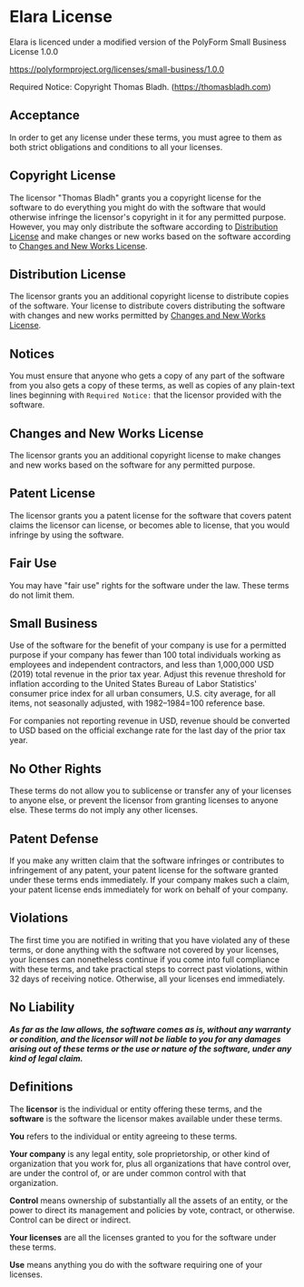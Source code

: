 # Elara License

Elara is licenced under a modified version of the PolyForm Small Business License 1.0.0

<https://polyformproject.org/licenses/small-business/1.0.0>

Required Notice: Copyright Thomas Bladh. (https://thomasbladh.com)

## Acceptance

In order to get any license under these terms, you must agree to them as both strict obligations and conditions to all your licenses.

## Copyright License

The licensor "Thomas Bladh" grants you a copyright license for the software to do everything you might do with the software that would otherwise infringe the licensor's copyright in it for any permitted purpose.  However, you may only distribute the software according to  [Distribution License](#distribution-license) and make changes or new works based on the software according to [Changes and New Works License](#changes-and-new-works-license).

## Distribution License

The licensor grants you an additional copyright license to distribute copies of the software.  Your license to distribute covers distributing the software with changes and new works permitted by [Changes and New Works License](#changes-and-new-works-license). 

## Notices

You must ensure that anyone who gets a copy of any part of the software from you also gets a copy of these terms, as well as copies of any plain-text lines beginning with `Required Notice:` that the licensor provided with the software.

## Changes and New Works License

The licensor grants you an additional copyright license to make changes and new works based on the software for any permitted purpose.

## Patent License

The licensor grants you a patent license for the software that covers patent claims the licensor can license, or becomes able to license, that you would infringe by using the software.

## Fair Use

You may have "fair use" rights for the software under the law. These terms do not limit them.

## Small Business

Use of the software for the benefit of your company is use for a permitted purpose if your company has fewer than 100 total individuals working as employees and independent contractors, and less than 1,000,000 USD (2019) total revenue in the prior tax year.  Adjust this revenue threshold for inflation according to the United States Bureau of Labor Statistics' consumer price index for all urban consumers, U.S. city average, for all items, not seasonally adjusted, with 1982–1984=100 reference base. 

For companies not reporting revenue in USD, revenue should be converted to USD based on the official exchange rate for the last day of the prior tax year.

## No Other Rights

These terms do not allow you to sublicense or transfer any of your licenses to anyone else, or prevent the licensor from granting licenses to anyone else.  These terms do not imply any other licenses.

## Patent Defense

If you make any written claim that the software infringes or contributes to infringement of any patent, your patent license for the software granted under these terms ends immediately. If your company makes such a claim, your patent license ends immediately for work on behalf of your company.

## Violations

The first time you are notified in writing that you have violated any of these terms, or done anything with the software not covered by your licenses, your licenses can nonetheless continue if you come into full compliance with these terms, and take practical steps to correct past violations, within 32 days of receiving notice.  Otherwise, all your licenses end immediately.

## No Liability

***As far as the law allows, the software comes as is, without any warranty or condition, and the licensor will not be liable to you for any damages arising out of these terms or the use or nature of the software, under any kind of legal claim.***

## Definitions

The **licensor** is the individual or entity offering these terms, and the **software** is the software the licensor makes available under these terms.

**You** refers to the individual or entity agreeing to these
terms.

**Your company** is any legal entity, sole proprietorship, or other kind of organization that you work for, plus all organizations that have control over, are under the control of, or are under common control with that organization. 

**Control** means ownership of substantially all the assets of an entity, or the power to direct its management and policies by vote, contract, or otherwise.  Control can be direct or indirect.

**Your licenses** are all the licenses granted to you for the software under these terms.

**Use** means anything you do with the software requiring one of your licenses.


